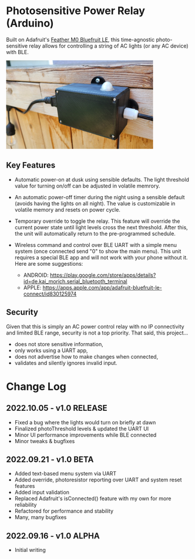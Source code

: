 # Photosensitive Power Relay (Arduino)

Built on Adafruit's [Feather M0 Bluefruit LE](https://www.adafruit.com/product/2995), this time-agnostic photo-sensitive relay allows for controlling a string of AC lights (or any AC device) with BLE.

<img alt="Photo-sensitive Power Relay" src="/img/photo-pwr-relay.jpg" width=400><br/>

## Key Features

- Automatic power-on at dusk using sensible defaults. The light threshold value for turning on/off can be adjusted in volatile memrory.

- An automatic power-off timer during the night using a sensible default (avoids having the lights on all night). The value is customizable in volatile memory and resets on power cycle.

- Temporary override to toggle the relay. This feature will override the current power state until light levels cross the next threshold. After this, the unit will automatically return to the pre-programmed schedule.

- Wireless command and control over BLE UART with a simple menu system (once connected send "0" to show the main menu). This unit requires a special BLE app and will not work with your phone without it. Here are some suggestions:
  - ANDROID: <https://play.google.com/store/apps/details?id=de.kai_morich.serial_bluetooth_terminal>
  - APPLE:   <https://apps.apple.com/app/adafruit-bluefruit-le-connect/id830125974>

## Security
Given that this is simply an AC power control relay with no IP connectivity and limited BLE range, security is not a top priority. That said, this project...
  - does not store sensitive information,
  - only works using a UART app,
  - does not advertise how to make changes when connected,
  - validates and silently ignores invalid input.

# Change Log

## 2022.10.05 - v1.0 RELEASE

- Fixed a bug where the lights would turn on briefly at dawn
- Finalized photoThreshold levels & updated the UART UI
- Minor UI performance improvements while BLE connected
- Minor tweaks & bugfixes

## 2022.09.21 - v1.0 BETA

- Added text-based menu system via UART
- Added override, photoresistor reporting over UART and system reset features
- Added input validation
- Replaced Adafruit's isConnected() feature with my own for more reliability
- Refactored for performance and stability
- Many, many bugfixes

## 2022.09.16 - v1.0 ALPHA

- Initial writing

